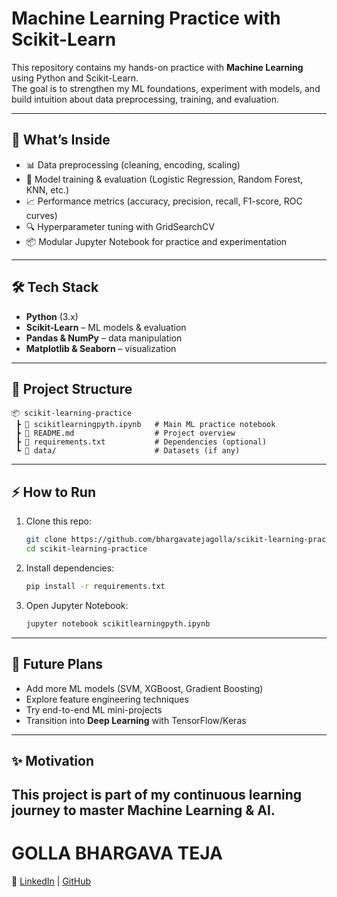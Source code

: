 # Machine Learning Practice with Scikit-Learn

This repository contains my hands-on practice with **Machine Learning** using Python and Scikit-Learn.  
The goal is to strengthen my ML foundations, experiment with models, and build intuition about data preprocessing, training, and evaluation.  

---

## 🚀 What’s Inside  
- 📊 Data preprocessing (cleaning, encoding, scaling)  
- 🤖 Model training & evaluation (Logistic Regression, Random Forest, KNN, etc.)  
- 📈 Performance metrics (accuracy, precision, recall, F1-score, ROC curves)  
- 🔍 Hyperparameter tuning with GridSearchCV  
- 📦 Modular Jupyter Notebook for practice and experimentation  

---

## 🛠️ Tech Stack  
- **Python** (3.x)  
- **Scikit-Learn** – ML models & evaluation  
- **Pandas & NumPy** – data manipulation  
- **Matplotlib & Seaborn** – visualization  

---

## 📂 Project Structure  
```
📦 scikit-learning-practice
 ┣ 📜 scikitlearningpyth.ipynb   # Main ML practice notebook
 ┣ 📜 README.md                  # Project overview
 ┣ 📜 requirements.txt           # Dependencies (optional)
 ┗ 📂 data/                      # Datasets (if any)
```

---

## ⚡ How to Run  
1. Clone this repo:  
   ```bash
   git clone https://github.com/bhargavatejagolla/scikit-learning-practice.git
   cd scikit-learning-practice
   ```  
2. Install dependencies:  
   ```bash
   pip install -r requirements.txt
   ```  
3. Open Jupyter Notebook:  
   ```bash
   jupyter notebook scikitlearningpyth.ipynb
   ```  

---

## 📌 Future Plans  
- Add more ML models (SVM, XGBoost, Gradient Boosting)  
- Explore feature engineering techniques  
- Try end-to-end ML mini-projects  
- Transition into **Deep Learning** with TensorFlow/Keras  

---

## ✨ Motivation  
This project is part of my continuous learning journey to **master Machine Learning & AI**.
--
#  GOLLA BHARGAVA TEJA

🔗 [LinkedIn](https://www.linkedin.com/in/golla-bhargava-teja/) | [GitHub](https://github.com/your-username)  

